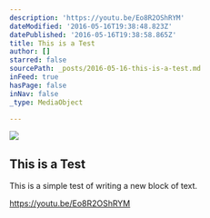 ```yaml
---
description: 'https://youtu.be/Eo8R2OShRYM'
dateModified: '2016-05-16T19:38:48.823Z'
datePublished: '2016-05-16T19:38:58.865Z'
title: This is a Test
author: []
starred: false
sourcePath: _posts/2016-05-16-this-is-a-test.md
inFeed: true
hasPage: false
inNav: false
_type: MediaObject

---
```

<article style=""><img src="https://the-grid-user-content.s3-us-west-2.amazonaws.com/633ece34-afd2-49c3-86cd-39472b27b846.jpg" /><h1>This is a Test</h1><p>This is a simple test of writing a new block of text.</p></article>

https://youtu.be/Eo8R2OShRYM